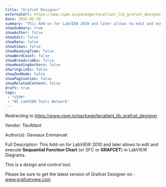 ```yaml
---
title: "Grafcet Designer"
externalUrl: https://www.vipm.io/package/tecatlant_lib_grafcet_designer
date: 2016-05-19
summary: "This Add-on for LabVIEW 2010 and later allows to edit and execute **Sequantial Function Chart** (or SFC or **GRAFCET**) in LabVIEW Diagrams."
showSummary: true
showAuthor: false
showEdit: false
showData: false
showViews: false
showReadingTime: false
showWordCount: false
showBreadcrumbs: false
showHeadingAnchors: false
sharingLinks: false
showZenMode: false
showPagination: false
showRelatedContent: false
draft: true
tags:
 - "VIPM"
 - "NI LabVIEW Tools Network"
---
```


Redirecting to https://www.vipm.io/package/tecatlant_lib_grafcet_designer

Vendor: TecAtlant

Author(s): Geveaux Emmanuel
 
Full Description:
This Add-on for LabVIEW 2010 and later allows to edit and execute **Sequantial Function Chart** (or SFC or **GRAFCET**) in LabVIEW Diagrams.

This is a design and control tool.

Please be sure to get the latest version of Grafcet Designer on :
www.grafcetview.com